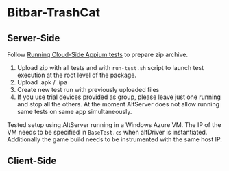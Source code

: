 # Bitbar-TrashCat

## Server-Side

Follow [Running Cloud-Side Appium tests](https://support.smartbear.com/bitbar/docs/en/mobile-app-tests/automated-testing/appium-support/running-cloud-side-appium-tests.html) to prepare zip archive.

1. Upload zip with all tests and with `run-test.sh` script to launch test execution at the root level of the package.
2. Upload .apk / .ipa
3. Create new test run with previously uploaded files
4. If you use trial devices provided as group, please leave just one running and stop all the others. At the moment AltServer does not allow running same tests on same app simultaneously.

Tested setup using AltServer running in a Windows Azure VM. The IP of the VM needs to be specified in `BaseTest.cs` when altDriver is instantiated. Additionally the game build needs to be instrumented with the same host IP.

## Client-Side


